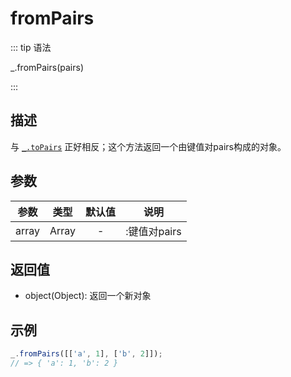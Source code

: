 # fromPairs

::: tip 语法

_.fromPairs(pairs)

:::

## 描述

<!-- TODO toPairs -->
与 [`_.toPairs`](/Object/toPairs) 正好相反；这个方法返回一个由键值对pairs构成的对象。

## 参数

| 参数  | 类型  | 默认值 |     说明     |
| :---: | :---: | :----: | :----------: |
| array | Array |   -    | :键值对pairs |

## 返回值

+ object(Object): 返回一个新对象

## 示例

```js
_.fromPairs([['a', 1], ['b', 2]]);
// => { 'a': 1, 'b': 2 }
```
